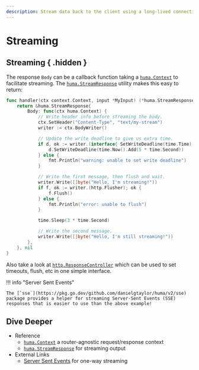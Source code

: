 ```yaml
---
description: Stream data back to the client using a long-lived connection to support things like Server Sent Events.
---
```


# Streaming

## Streaming { .hidden }

The response `Body` can be a callback function taking a [`huma.Context`](https://pkg.go.dev/github.com/danielgtaylor/huma/v2#Context) to facilitate streaming. The [`huma.StreamResponse`](https://pkg.go.dev/github.com/danielgtaylor/huma/v2#StreamResponse) utility makes this easy to return:

```go title="code.go"
func handler(ctx context.Context, input *MyInput) (*huma.StreamResponse, error) {
	return &huma.StreamResponse{
		Body: func(ctx huma.Context) {
			// Write header info before streaming the body.
			ctx.SetHeader("Content-Type", "text/my-stream")
			writer := ctx.BodyWriter()

			// Update the write deadline to give us extra time.
			if d, ok := writer.(interface{ SetWriteDeadline(time.Time) error }); ok {
				d.SetWriteDeadline(time.Now().Add(5 * time.Second))
			} else {
				fmt.Println("warning: unable to set write deadline")
			}

			// Write the first message, then flush and wait.
			writer.Write([]byte("Hello, I'm streaming!"))
			if f, ok := writer.(http.Flusher); ok {
				f.Flush()
			} else {
				fmt.Println("error: unable to flush")
			}

			time.Sleep(3 * time.Second)

			// Write the second message.
			writer.Write([]byte("Hello, I'm still streaming!"))
		},
	}, nil
}
```

Also take a look at [`http.ResponseController`](https://pkg.go.dev/net/http#ResponseController) which can be used to set timeouts, flush, etc in one simple interface.

!!! info "Server Sent Events"

    The [`sse`](https://pkg.go.dev/github.com/danielgtaylor/huma/v2/sse) package provides a helper for streaming Server-Sent Events (SSE) responses that is easier to use than the above example!

## Dive Deeper

-   Reference
    -   [`huma.Context`](https://pkg.go.dev/github.com/danielgtaylor/huma/v2#Context) a router-agnostic request/response context
    -   [`huma.StreamResponse`](https://pkg.go.dev/github.com/danielgtaylor/huma/v2#StreamResponse) for streaming output
-   External Links
    -   [Server Sent Events](https://developer.mozilla.org/en-US/docs/Web/API/Server-sent_events) for one-way streaming
